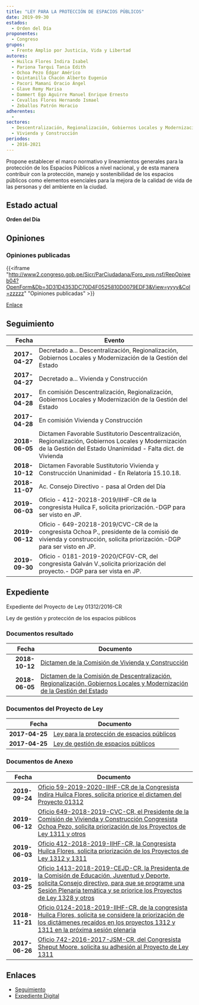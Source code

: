 ```yaml
---
title: "LEY PARA LA PROTECCIÓN DE ESPACIOS PÚBLICOS"
date: 2019-09-30
estados: 
  - Orden del Día
proponentes: 
  - Congreso
grupos: 
  - Frente Amplio por Justicia, Vida y Libertad
autores: 
  - Huilca Flores Indira Isabel
  - Pariona Tarqui Tania Edith
  - Ochoa Pezo Édgar Américo
  - Quintanilla Chacón Alberto Eugenio
  - Pacori Mamani Oracio Ángel
  - Glave Remy Marisa
  - Dammert Ego Aguirre Manuel Enrique Ernesto
  - Cevallos Flores Hernando Ismael
  - Zeballos Patrón Horacio
adherentes: 
  - 
sectores: 
  - Descentralización, Regionalización, Gobiernos Locales y Modernización de la Gestión del Estado
  - Vivienda y Construcción
periodos: 
  - 2016-2021
---
```


Propone establecer el marco normativo y lineamientos generales para la protección de los Espacios Públicos a nivel nacional, y de esta manera contribuir con la protección, manejo y sostenibilidad de los espacios públicos como elementos esenciales para la mejora de la calidad de vida de las personas y del ambiente en la ciudad.


## Estado actual

**Orden del Día**

## Opiniones

### Opiniones publicadas

{{<iframe "http://www2.congreso.gob.pe/Sicr/ParCiudadana/Foro_pvp.nsf/RepOpiweb04?OpenForm&Db=3D31D4353DC70D4F0525810D0079EDF3&View=yyyy&Col=zzzzz" "Opiniones publicadas" >}}

[Enlace](http://www2.congreso.gob.pe/Sicr/ParCiudadana/Foro_pvp.nsf/RepOpiweb04?OpenForm&Db=3D31D4353DC70D4F0525810D0079EDF3&View=yyyy&Col=zzzzz)

## Seguimiento

| Fecha | Evento |
|------:|--------|
| **2017-04-27** | Decretado a... Descentralización, Regionalización, Gobiernos Locales y Modernización de la Gestión del Estado|
| **2017-04-27** | Decretado a... Vivienda y Construcción|
| **2017-04-28** | En comisión Descentralización, Regionalización, Gobiernos Locales y Modernización de la Gestión del Estado|
| **2017-04-28** | En comisión Vivienda y Construcción|
| **2018-06-05** | Dictamen Favorable Sustitutorio Descentralización, Regionalización, Gobiernos Locales y Modernización de la Gestión del Estado Unanimidad - Falta dict. de Vivienda|
| **2018-10-12** | Dictamen Favorable Sustitutorio Vivienda y Construcción Unanimidad - En Relatoría 15.10.18.|
| **2018-11-07** | Ac. Consejo Directivo - pasa al Orden del Día|
| **2019-06-03** | Oficio - 412-20218-2019/IIHF-CR de la congresista Huilca F, solicita priorización.-DGP para ser visto en JP.|
| **2019-06-12** | Oficio - 649-20218-2019/CVC-CR de la congresista Ochoa P., presidente de la comisió de vivienda y construcción, solicita priorización.-DGP para ser visto en JP.|
| **2019-09-30** | Oficio - 0181-2019-2020/CFGV-CR, del congresista Galván V.,solicita priorización del proyecto.- DGP para ser vista en JP.|


## Expediente

Expediente del Proyecto de Ley 01312/2016-CR

Ley de gestión y protección de los espacios públicos


### Documentos resultado

| Fecha | Documento |
|------:|--------|
| **2018-10-12** | [Dictamen de la Comisión de Vivienda y Construcción](http://www.leyes.congreso.gob.pe/Documentos/2016_2021/Dictamenes/Proyectos_de_Ley/01311DC24MAY20181012.pdf) |
| **2018-06-05** | [Dictamen de la Comisión de Descentralización, Regionalización, Gobiernos Locales y Modernización de la Gestión del Estado](http://www.leyes.congreso.gob.pe/Documentos/2016_2021/Dictamenes/Proyectos_de_Ley/01311DC08MAY20180605.pdf) |

### Documentos del Proyecto de Ley

| Fecha | Documento |
|------:|--------|
| **2017-04-25** | [Ley para la protección de espacios públicos](http://www.leyes.congreso.gob.pe/Documentos/2016_2021/Proyectos_de_Ley_y_de_Resoluciones_Legislativas/PL0131220170425.pdf) |
| **2017-04-25** | [Ley de gestión de espacios públicos](http://www.leyes.congreso.gob.pe/Documentos/2016_2021/Proyectos_de_Ley_y_de_Resoluciones_Legislativas/PL0131120170425.PDF) |

### Documentos de Anexo

| Fecha | Documento |
|------:|--------|
| **2019-09-24** | [Oficio 59-2019-2020-IIHF-CR de la Congresista Indira Huilca Flores, solicita priorice el dictamen del Proyecto 01312](http://www.leyes.congreso.gob.pe/Documentos/2016_2021/Oficios/Congresistas/OFICIO-59-2019-2020-IIHF-CR.pdf) |
| **2019-06-12** | [Oficio 649-2018-2019-CVC-CR, el Presidente de la Comisión de Vivienda y Construcción Congresista Ochoa Pezo, solicita priorización de los Proyectos de Ley 1311 y otros](http://www.leyes.congreso.gob.pe/Documentos/2016_2021/Oficios/Comisiones_Ordinarias/OFICIO-649-2018-2019-CVC-CR.pdf) |
| **2019-06-03** | [Oficio 412-2018-2019-IIHF-CR, la Congresista Huilca Flores, solicita priorización de los Proyectos de Ley 1312 y 1311](http://www.leyes.congreso.gob.pe/Documentos/2016_2021/Oficios/Congresistas/OFICIO-412-2018-2019-IIHF-CR.pdf) |
| **2019-03-25** | [Oficio 1413-2018-2019-CEJD-CR, la Presidenta de la Comisión de Educación, Juventud y Deporte, solicita Consejo directivo, para que se programe una Sesión Plenaria temática y se priorice los Proyectos de Ley 1328 y otros](http://www.leyes.congreso.gob.pe/Documentos/2016_2021/Oficios/Comisiones_Ordinarias/OFICIO-1413-2018-2019-CEJD-CR.pdf) |
| **2018-11-21** | [Oficio 0124-2018-2019-IIHF-CR, de la congresista Huilca Flores, solicita se considere la priorización de los dictámenes recaídos en los proyectos 1312 y 1311 en la próxima sesión plenaria](http://www.leyes.congreso.gob.pe/Documentos/2016_2021/Oficios/Congresistas/OFICIO-0124-2018-2019-IIHF-CR.pdf) |
| **2017-06-26** | [Oficio 742-2016-2017-JSM-CR, del Congresista Sheput Moore, solicita su adhesión al Proyecto de Ley 1311](http://www.leyes.congreso.gob.pe/Documentos/2016_2021/Adhesiones/Proyectos_de_Ley/OFICIO-742-2016-2017-JSM-CR.pdf) |

## Enlaces 

- [Seguimiento](http://www2.congreso.gob.pe/Sicr/TraDocEstProc/CLProLey2016.nsf/f7fff46988ca05b1052578e100829cc7/41da68c35f9847000525810e000180b3?OpenDocument)
- [Expediente Digital](http://www2.congreso.gob.pehttp://www2.congreso.gob.pe/Sicr/TraDocEstProc/CLProLey2016.nsf/f7fff46988ca05b1052578e100829cc7/41da68c35f9847000525810e000180b3?OpenDocument&Click=05257FB7005EB655.eb71d0cf91d8294e05256cdf006b5706/$Body/0.1C6C)
